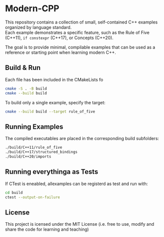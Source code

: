 # Modern-CPP

This repository contains a collection of small, self-contained C++ examples organized by language standard.  
Each example demonstrates a specific feature, such as the Rule of Five (C++11), `if constexpr` (C++17), or Concepts (C++20).  

The goal is to provide minimal, compilable examples that can be used as a reference or starting point when learning modern C++.

## Build & Run
Each file has been included in the CMakeLists fo

```bash
cmake -S . -B build
cmake --build build
```

To build only a single example, specify the target:

```bash
cmake --build build --target rule_of_five
```

## Running Examples
The compiled executables are placed in the corresponding build subfolders:
```bash
./build/C++11/rule_of_five
./build/C++17/structured_bindings
./build/C++20/imports
```

## Running everythinga as Tests
If CTest is eneabled, allexamples can be registerd as test and run with:
```bash
cd build
ctest --output-on-failure
```

## License
This project is icensed under the MIT License (i.e. free to use, modify and share the code for learning and teaching)

